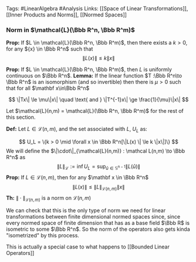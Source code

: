 Tags: #LinearAlgebra #Analysis 
Links: [[Space of Linear Transformations]], [[Inner Products and Norms]], [[Normed Spaces]]
### Norm in $\mathcal{L}(\Bbb R^n, \Bbb R^m)$
************Prop:************ If $L \in \mathcal{L}(\Bbb R^n, \Bbb R^m)$, then there exists a $k > 0$, for any ${x} \in \Bbb R^n$ such that
$$ \|L(x)\| \le k \|x\| $$

**Prop:** If $L \in \mathcal{L}(\Bbb R^n, \Bbb R^m)$, then $L$ is uniformly continuous on $\Bbb R^n$.
**Lemma:** If the linear function $T :\Bbb R^n\to \Bbb R^n$ is an isomorphism (and so invertible) then there is $\mu >0$ such that for all $\mathbf x\in\Bbb R^n$

$$ \|Tx\| \le \mu\|x\| \quad \text{ and } \|T^{-1}x\| \ge \frac{1}{\mu}\|x\| $$

Let $\mathcal{L}(n,m) = \mathcal{L}(\Bbb R^n, \Bbb R^m)$ for the rest of this section.

**Def:** Let $L \in \mathcal{L}(n,m)$, and the set associated with $L$, $U_L$ as:

$$ U_L = \{k > 0 \mid \forall x \in \Bbb R^n[\|L(x) \| \le k \|x\|]\} $$
We will define the $\|\cdot\|_{\mathcal{L}(n,m)} : \mathcal L(n,m) \to \Bbb R^n$ as
$$ \|L\|_{\mathcal L} := \inf U_L = \sup_{{\hat u}\in \mathbb{S}^{n-1}}\|L({\hat u})\| $$
********Prop:******** If $L \in \mathcal L(n,m)$, then for any $\mathbf x \in \Bbb R^n$
$$ \|L(x) \| \le \|L\|_{\mathcal L(n,m)}\|x\| $$
**Th:** $\|\cdot\|_{\mathcal L(n,m)}$ is a norm on $\mathcal L(n,m)$

We can check that this is the only type of norm we need for linear transformations between finite dimensional normed spaces since, since every normed space of finite dimension that has as a base field $\Bbb R$ is isometric to some $\Bbb R^n$. So the norm of the operators also gets kinda "isometrized" by this process. 

This is actually a special case to what happens to [[Bounded Linear Operators]]